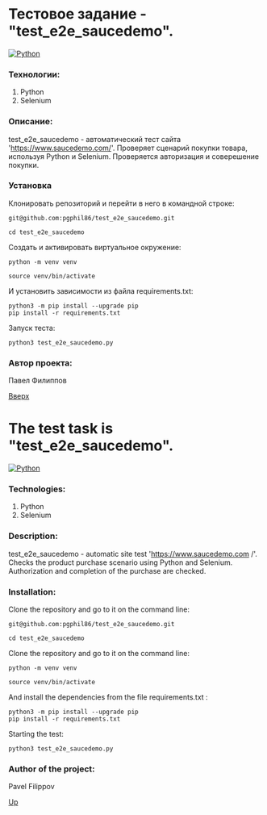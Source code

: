 # Тестовое задание - "test_e2e_saucedemo".

[![Python](https://img.shields.io/badge/Python-blue.svg)](https://www.python.org/)

### Технологии:
1. Python
1. Selenium

### Описание:
test_e2e_saucedemo - автоматический тест сайта 'https://www.saucedemo.com/'. Проверяет сценарий покупки товара, используя Python и Selenium.
Проверяется авторизация и соверешение покупки.

### Установка

Клонировать репозиторий и перейти в него в командной строке:
```
git@github.com:pgphil86/test_e2e_saucedemo.git
```
```
cd test_e2e_saucedemo
```
Cоздать и активировать виртуальное окружение:
```
python -m venv venv
```
```
source venv/bin/activate
```
И установить зависимости из файла requirements.txt:
```
python3 -m pip install --upgrade pip
pip install -r requirements.txt
```
Запуск теста:
```
python3 test_e2e_saucedemo.py
```

### Автор проекта:
Павел Филиппов

[Вверх](https://github.com/pgphil86/test_e2e_saucedemo?tab=readme-ov-file#тестовое-задание---test_e2e_saucedemo)

# The test task is "test_e2e_saucedemo".

[![Python](https://img.shields.io/badge/Python-blue.svg)](https://www.python.org/)

### Technologies:
1. Python
1. Selenium

###  Description:
test_e2e_saucedemo - automatic site test 'https://www.saucedemo.com /'. Checks the product purchase scenario using Python and Selenium.
Authorization and completion of the purchase are checked.

### Installation:

Clone the repository and go to it on the command line:
```
git@github.com:pgphil86/test_e2e_saucedemo.git
```
```
cd test_e2e_saucedemo
```
Clone the repository and go to it on the command line:
```
python -m venv venv
```
```
source venv/bin/activate
```
And install the dependencies from the file requirements.txt :
```
python3 -m pip install --upgrade pip
pip install -r requirements.txt
```
Starting the test:
```
python3 test_e2e_saucedemo.py
```

### Author of the project:
Pavel Filippov

[Up](https://github.com/pgphil86/test_e2e_saucedemo?tab=readme-ov-file#тестовое-задание---test_e2e_saucedemo)
